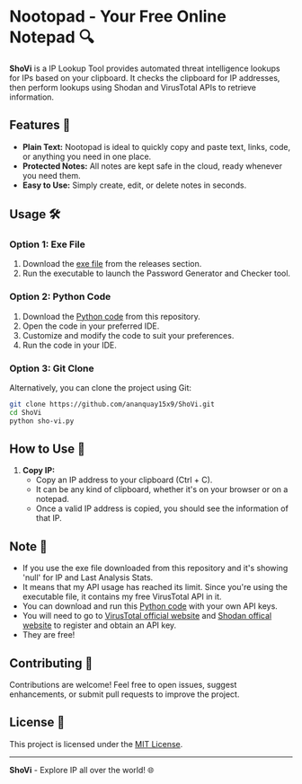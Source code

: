 # Nootopad - Your Free Online Notepad 🔍

**ShoVi** is a IP Lookup Tool provides automated threat intelligence lookups for IPs based on your clipboard. It checks the clipboard for IP addresses, then perform lookups using Shodan and VirusTotal APIs to retrieve information.


## Features 🚀

- **Plain Text:** Nootopad is ideal to quickly copy and paste text, links, code, or anything you need in one place.
- **Protected Notes:** All notes are kept safe in the cloud, ready whenever you need them.
- **Easy to Use:** Simply create, edit, or delete notes in seconds.  

## Usage 🛠️

### Option 1: Exe File

1. Download the [exe file](https://github.com/ananquay15x9/ShoVi/blob/master/shovi.exe) from the releases section.
2. Run the executable to launch the Password Generator and Checker tool.

### Option 2: Python Code

1. Download the [Python code](https://github.com/ananquay15x9/ShoVi/blob/master/sho-vi.py) from this repository.
2. Open the code in your preferred IDE.
3. Customize and modify the code to suit your preferences.
4. Run the code in your IDE.

### Option 3: Git Clone

Alternatively, you can clone the project using Git:

```bash
git clone https://github.com/ananquay15x9/ShoVi.git
cd ShoVi
python sho-vi.py
```
## How to Use 📖

1. **Copy IP:**
    - Copy an IP address to your clipboard (Ctrl + C). 
    - It can be any kind of clipboard, whether it's on your browser or on a notepad.
    - Once a valid IP address is copied, you should see the information of that IP. 

## Note 🚨
 - If you use the exe file downloaded from this repository and it's showing 'null' for IP and Last Analysis Stats.
 - It means that my API usage has reached its limit. Since you're using the executable file, it contains my free VirusTotal API in it.
 - You can download and run this [Python code](https://github.com/ananquay15x9/ShoVi/blob/master/sho-vi.py) with your own API keys.
 - You will need to go to [VirusTotal official website](https://www.virustotal.com/gui/home/upload) and [Shodan offical website](https://www.shodan.io) to register and obtain an API key.
 - They are free!
   
## Contributing 🤝

Contributions are welcome! Feel free to open issues, suggest enhancements, or submit pull requests to improve the project.

## License 📝

This project is licensed under the [MIT License](LICENSE).

---

**ShoVi** - Explore IP all over the world! 🌐
